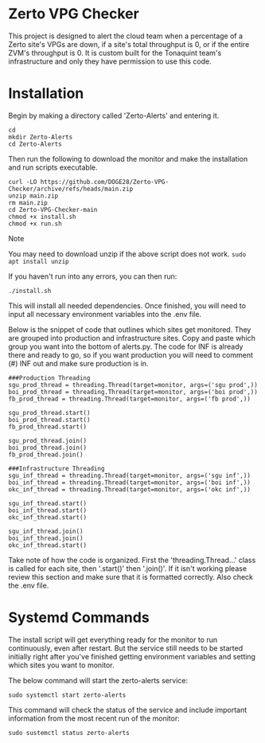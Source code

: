 # Zerto VPG Checker

This project is designed to alert the cloud team when a percentage of a Zerto site's VPGs are down, if a site's total throughput is 0, or if the entire ZVM's throughput is 0. It is custom built for the Tonaquint team's infrastructure and only they have permission to use this code.

# Installation

Begin by making a directory called 'Zerto-Alerts' and entering it.

```
cd
mkdir Zerto-Alerts
cd Zerto-Alerts
```

Then run the following to download the monitor and make the installation and run scripts executable.

```
curl -LO https://github.com/DOGE28/Zerto-VPG-Checker/archive/refs/heads/main.zip
unzip main.zip
rm main.zip
cd Zerto-VPG-Checker-main
chmod +x install.sh
chmod +x run.sh
```

> [!Note]
> You may need to download unzip if the above script does not work. ```sudo apt install unzip```


If you haven't run into any errors, you can then run:

```
./install.sh
```

This will install all needed dependencies. Once finished, you will need to input all necessary environment variables into the .env file.

Below is the snippet of code that outlines which sites get monitored. They are grouped into production and infrastructure sites. Copy and paste which group you want into the bottom of alerts.py. The code for INF is already there and ready to go, so if you want production you will need to comment (#) INF out and make sure production is in.

```
###Production Threading
sgu_prod_thread = threading.Thread(target=monitor, args=('sgu prod',))
boi_prod_thread = threading.Thread(target=monitor, args=('boi prod',))
fb_prod_thread = threading.Thread(target=monitor, args=('fb prod',))

sgu_prod_thread.start()
boi_prod_thread.start()
fb_prod_thread.start()

sgu_prod_thread.join()
boi_prod_thread.join()
fb_prod_thread.join()

###Infrastructure Threading
sgu_inf_thread = threading.Thread(target=monitor, args=('sgu inf',))
boi_inf_thread = threading.Thread(target=monitor, args=('boi inf',))
okc_inf_thread = threading.Thread(target=monitor, args=('okc inf',))

sgu_inf_thread.start()
boi_inf_thread.start()
okc_inf_thread.start()

sgu_inf_thread.join()
boi_inf_thread.join()
okc_inf_thread.start()
```
Take note of how the code is organized. First the 'threading.Thread...' class is called for each site, then '.start()' then '.join()'. If it isn't working please review this section and make sure that it is formatted correctly. Also check the .env file.

# Systemd Commands

The install script will get everything ready for the monitor to run continuously, even after restart. But the service still needs to be started initially right after you've finished getting environment variables and setting which sites you want to monitor.

The below command will start the zerto-alerts service:

```
sudo systemctl start zerto-alerts
```

This command will check the status of the service and include important information from the most recent run of the monitor:

```
sudo sustemctl status zerto-alerts
```